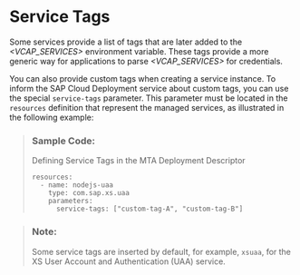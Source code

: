 <!-- loio3e36d133d9f342d4a3a6fde235783ccc -->

# Service Tags

Some services provide a list of tags that are later added to the *<VCAP\_SERVICES\>* environment variable. These tags provide a more generic way for applications to parse *<VCAP\_SERVICES\>* for credentials.

You can also provide custom tags when creating a service instance. To inform the SAP Cloud Deployment service about custom tags, you can use the special `service-tags` parameter. This parameter must be located in the `resources` definition that represent the managed services, as illustrated in the following example:

> ### Sample Code:  
> Defining Service Tags in the MTA Deployment Descriptor
> 
> ```
> resources: 
>   - name: nodejs-uaa 
>     type: com.sap.xs.uaa 
>     parameters: 
>       service-tags: ["custom-tag-A", "custom-tag-B"] 
> ```

> ### Note:  
> Some service tags are inserted by default, for example, `xsuaa`, for the XS User Account and Authentication \(UAA\) service.

